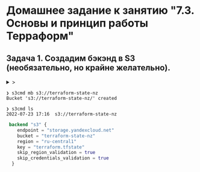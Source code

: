 # Домашнее задание к занятию "7.3. Основы и принцип работы Терраформ"

## Задача 1. Создадим бэкэнд в S3 (необязательно, но крайне желательно).

<details><summary>></summary>

> Если в рамках предыдущего задания у вас уже есть аккаунт AWS, то давайте продолжим знакомство со взаимодействием терраформа и aws. 
> 
> 1. Создайте s3 бакет, iam роль и пользователя от которого будет работать терраформ. Можно создать отдельного пользователя, а можно использовать созданного в рамках предыдущего задания, просто добавьте ему необходимы права, как описано [здесь](https://www.terraform.io/docs/backends/types/s3.html).
> 1. Зарегистрируйте бэкэнд в терраформ проекте как описано по ссылке выше. 

</details>

```
❯ s3cmd mb s3://terraform-state-nz
Bucket 's3://terraform-state-nz/' created

❯ s3cmd ls
2022-07-23 17:16  s3://terraform-state-nz
```

```terraform
 backend "s3" {
    endpoint = "storage.yandexcloud.net"
    bucket = "terraform-state-nz"
    region = "ru-central1"
    key = "terraform.tfstate"
    skip_region_validation = true
    skip_credentials_validation = true
  }
```

